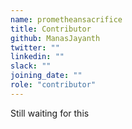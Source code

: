 ```yaml
---
name: prometheansacrifice
title: Contributor
github: ManasJayanth
twitter: ""
linkedin: ""
slack: ""
joining_date: ""
role: "contributor"
---
```


Still waiting for this
